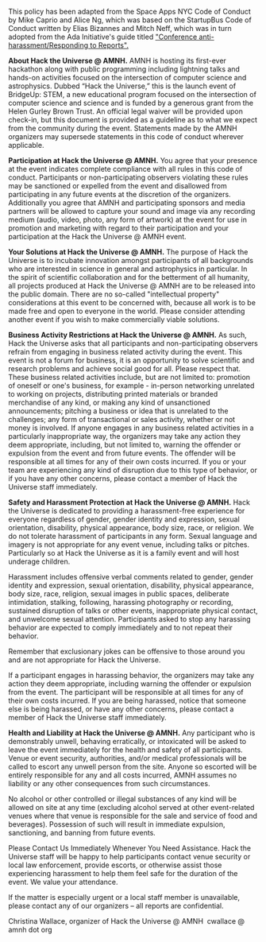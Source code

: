 This policy has been adapted from the Space Apps NYC Code of Conduct by Mike Caprio and Alice Ng, which was based on the StartupBus Code of Conduct written by Elias Bizannes and Mitch Neff, which was in turn adopted from the Ada Initiative's guide titled <a href="http://geekfeminism.wikia.com/wiki/Conference_anti-harassment/Responding_to_reports">"Conference anti-harassment/Responding to Reports".</a>

<b>About Hack the Universe @ AMNH.</b> AMNH is hosting its first-ever hackathon along with public programming including lightning talks and hands-on activities focused on the intersection of computer science and astrophysics. Dubbed “Hack the Universe,” this is the launch event of BridgeUp: STEM, a new educational program focused on the intersection of computer science and science and is funded by a generous grant from the Helen Gurley Brown Trust. An official legal waiver will be provided upon check-in, but this document is provided as a guideline as to what we expect from the community during the event. Statements made by the AMNH organizers may supersede statements in this code of conduct wherever applicable.

<b>Participation at Hack the Universe @ AMNH.</b> You agree that your presence at the event indicates complete compliance with all rules in this code of conduct. Participants or non-participating observers violating these rules may be sanctioned or expelled from the event and disallowed from participating in any future events at the discretion of the organizers. Additionally you agree that AMNH and participating sponsors and media partners will be allowed to capture your sound and image via any recording medium (audio, video, photo, any form of artwork) at the event for use in promotion and marketing with regard to their participation and your participation at the Hack the Universe @ AMNH event.

<b>Your Solutions at Hack the Universe @ AMNH.</b> The purpose of Hack the Universe is to incubate innovation amongst participants of all backgrounds who are interested in science in general and astrophysics in particular. In the spirit of scientific collaboration and for the betterment of all humanity, all projects produced at Hack the Universe @ AMNH are to be released into the public domain. There are no so-called "intellectual property" considerations at this event to be concerned with, because all work is to be made free and open to everyone in the world. Please consider attending another event if you wish to make commercially viable solutions.

<b>Business Activity Restrictions at Hack the Universe @ AMNH.</b> As such, Hack the Universe asks that all participants and non-participating observers refrain from engaging in business related activity during the event. This event is not a forum for business, it is an opportunity to solve scientific and research problems and achieve social good for all. Please respect that. These business related activities include, but are not limited to: promotion of oneself or one's business, for example - in-person networking unrelated to working on projects, distributing printed materials or branded merchandise of any kind, or making any kind of unsanctioned announcements; pitching a business or idea that is unrelated to the challenges; any form of transactional or sales activity, whether or not money is involved. If anyone engages in any business related activities in a particularly inappropriate way, the organizers may take any action they deem appropriate, including, but not limited to, warning the offender or expulsion from the event and from future events. The offender will be responsible at all times for any of their own costs incurred. If you or your team are experiencing any kind of disruption due to this type of behavior, or if you have any other concerns, please contact a member of Hack the Universe staff immediately.

<b>Safety and Harassment Protection at Hack the Universe @ AMNH.</b> Hack the Universe is dedicated to providing a harassment-free experience for everyone regardless of gender, gender identity and expression, sexual orientation, disability, physical appearance, body size, race, or religion. We do not tolerate harassment of participants in any form. Sexual language and imagery is not appropriate for any event venue, including talks or pitches. Particularly so at Hack the Universe as it is a family event and will host underage children.

Harassment includes offensive verbal comments related to gender, gender identity and expression, sexual orientation, disability, physical appearance, body size, race, religion, sexual images in public spaces, deliberate intimidation, stalking, following, harassing photography or recording, sustained disruption of talks or other events, inappropriate physical contact, and unwelcome sexual attention. Participants asked to stop any harassing behavior are expected to comply immediately and to not repeat their behavior.

Remember that exclusionary jokes can be offensive to those around you and are not appropriate for Hack the Universe.

If a participant engages in harassing behavior, the organizers may take any action they deem appropriate, including warning the offender or expulsion from the event. The participant will be responsible at all times for any of their own costs incurred. If you are being harassed, notice that someone else is being harassed, or have any other concerns, please contact a member of Hack the Universe staff immediately.

<b>Health and Liability at Hack the Universe @ AMNH.</b> Any participant who is demonstrably unwell, behaving erratically, or intoxicated will be asked to leave the event immediately for the health and safety of all participants. Venue or event security, authorities, and/or medical professionals will be called to escort any unwell person from the site. Anyone so escorted will be entirely responsible for any and all costs incurred, AMNH assumes no liability or any other consequences from such circumstances.

No alcohol or other controlled or illegal substances of any kind will be allowed on site at any time (excluding alcohol served at other event-related venues where that venue is responsible for the sale and service of food and beverages). Possession of such will result in immediate expulsion, sanctioning, and banning from future events.

Please Contact Us Immediately Whenever You Need Assistance. Hack the Universe staff will be happy to help participants contact venue security or local law enforcement, provide escorts, or otherwise assist those experiencing harassment to help them feel safe for the duration of the event. We value your attendance.

If the matter is especially urgent or a local staff member is unavailable, please contact any of our organizers – all reports are confidential.

Christina Wallace, organizer of Hack the Universe @ AMNH  cwallace @ amnh dot org

